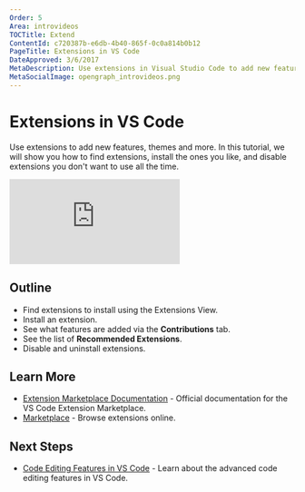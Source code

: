 ```yaml
---
Order: 5
Area: introvideos
TOCTitle: Extend
ContentId: c720387b-e6db-4b40-865f-0c0a814b0b12
PageTitle: Extensions in VS Code
DateApproved: 3/6/2017
MetaDescription: Use extensions in Visual Studio Code to add new features, themes, and more.
MetaSocialImage: opengraph_introvideos.png
---
```

# Extensions in VS Code

Use extensions to add new features, themes and more. In this tutorial, we will show you how to find extensions, install the ones you like, and disable extensions you don't want to use all the time.

<iframe src="https://www.youtube.com/embed/Fed01v3yYNE?rel=0&amp;disablekb=0&amp;modestbranding=1&amp;showinfo=0" frameborder="0" allowfullscreen></iframe>

## Outline

* Find extensions to install using the Extensions View.
* Install an extension.
* See what features are added via the **Contributions** tab.
* See the list of **Recommended Extensions**.
* Disable and uninstall extensions.

## Learn More

* [Extension Marketplace Documentation](/docs/userguide/extension-gallery.md) - Official documentation for the VS Code Extension Marketplace.
* [Marketplace](https://marketplace.visualstudio.com/) - Browse extensions online.

## Next Steps

* [Code Editing Features in VS Code](/docs/introvideos/codeediting.md) - Learn about the advanced code editing features in VS Code.
